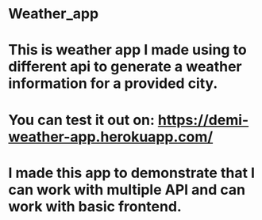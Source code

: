 # Weather_app
# This is weather app I made using to different api to generate a weather information for a provided city.
# You can test it out on: https://demi-weather-app.herokuapp.com/
# I made this app to demonstrate that I can work with multiple API and can work with basic frontend.
